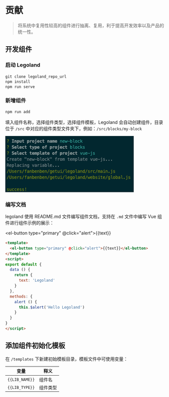 # 贡献

> 将系统中复用性较高的组件进行抽离、复用，利于提高开发效率以及产品的统一性。

## 开发组件

### 启动 Legoland

```
git clone legoland_repo_url
npm install
npm run serve
```


### 新增组件

```bash
npm run add
```

填入组件名称，选择组件类型，选择组件模板，Legoland 会自动创建组件，目录位于 `/src` 中对应的组件类型文件夹下，例如：`/src/blocks/my-block`

![add](./add-step.png)

### 编写文档

legoland 使用 README.md 文件编写组件文档，支持在 `.md` 文件中编写 Vue 组件进行组件示例的展示：

<el-button type="primary" @click="alert">{{text}}</el-button>
```html
<template>
  <el-button type="primary" @click="alert">{{text}}</el-button>
</template>
<script>
export default {
  data () {
    return {
      text: 'Legoland'
    }
  },
  methods: {
    alert () {
      this.$alert('Hello Legoland')
    }
  }
}
</script>
```


## 添加组件初始化模板

在 `/templates` 下新建初始模板目录，模板文件中可使用变量：

| 变量           | 释义     |
| -------------- | -------- |
| `{{LIB_NAME}}` | 组件名   |
| `{{LIB_TYPE}}` | 组件类型 |